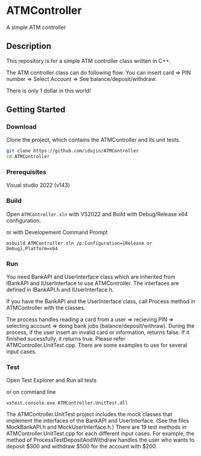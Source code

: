 # ATMController
A simple ATM controller
## Description
This repository is for a simple ATM controller class written in C++.

The ATM controller class can do following flow.
You can insert card => PIN number => Select Account => See balance/deposit/withdraw.

There is only 1 dollar in this world!

## Getting Started
### Download
Clone the project, which contains the ATMController and its unit tests.
```sh
git clone https://github.com/idujin/ATMController
cd ATMController
```
### Prerequisites
Visual studio 2022 (v143)

### Build
Open `ATMController.sln` with VS2022 and Build with Debug/Release x64 configuration. 

or with Developement Command Prompt 

```
msbuild ATMController.sln /p:Configuration={Release or Debug},Platform=x64
```

### Run 
You need BankAPI and UserInterface class which are inherited from IBankAPI and IUserInterface to use ATMController. 
The interfaces are defined in IBankAPI.h and IUserInterface.h.

If you have the BankAPI and the UserInterface class, call Process method in ATMController with the classes.

The process handles reading a card from a user => recieving PIN => selecting account => doing bank jobs (balance/deposit/withraw).
During the process, if the user insert an invalid card or information, returns false. If it finished sucessfully, it returns true.
Please refer ATMController.UnitTest.cpp. There are some examples to use for several input cases.

### Test
Open Test Explorer and Run all tests

or on command line
```
vstest.console.exe ATMController.UnitTest.dll
```

The ATMController.UnitTest project includes the mock classes that implement the interfaces of the BankAPI and UserInterface. (See the files MockBankAPI.h and MockUserInterface.h.)
There are 19 test methods in ATMController.UnitTest.cpp for each different input cases. 
For example, the method of ProcessTestDepositAndWithdraw handles the user who wants to deposit $300 and withdraw $500 for the account with $200.




